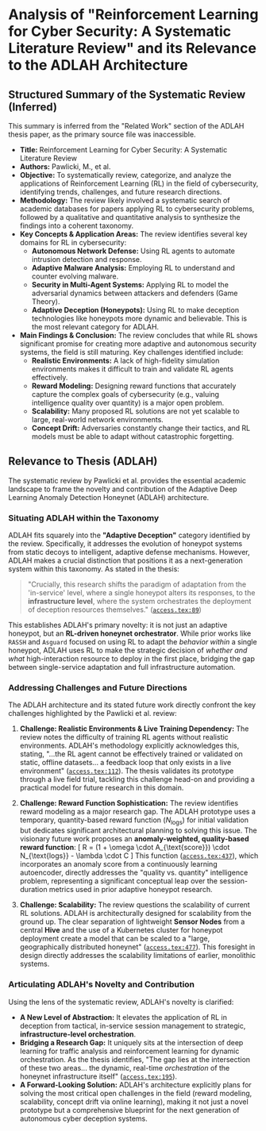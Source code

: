 # Analysis of "Reinforcement Learning for Cyber Security: A Systematic Literature Review" and its Relevance to the ADLAH Architecture

## Structured Summary of the Systematic Review (Inferred)

This summary is inferred from the "Related Work" section of the ADLAH thesis paper, as the primary source file was inaccessible.

*   **Title:** Reinforcement Learning for Cyber Security: A Systematic Literature Review
*   **Authors:** Pawlicki, M., et al.
*   **Objective:** To systematically review, categorize, and analyze the applications of Reinforcement Learning (RL) in the field of cybersecurity, identifying trends, challenges, and future research directions.
*   **Methodology:** The review likely involved a systematic search of academic databases for papers applying RL to cybersecurity problems, followed by a qualitative and quantitative analysis to synthesize the findings into a coherent taxonomy.
*   **Key Concepts & Application Areas:** The review identifies several key domains for RL in cybersecurity:
    *   **Autonomous Network Defense:** Using RL agents to automate intrusion detection and response.
    *   **Adaptive Malware Analysis:** Employing RL to understand and counter evolving malware.
    *   **Security in Multi-Agent Systems:** Applying RL to model the adversarial dynamics between attackers and defenders (Game Theory).
    *   **Adaptive Deception (Honeypots):** Using RL to make deception technologies like honeypots more dynamic and believable. This is the most relevant category for ADLAH.
*   **Main Findings & Conclusion:** The review concludes that while RL shows significant promise for creating more adaptive and autonomous security systems, the field is still maturing. Key challenges identified include:
    *   **Realistic Environments:** A lack of high-fidelity simulation environments makes it difficult to train and validate RL agents effectively.
    *   **Reward Modeling:** Designing reward functions that accurately capture the complex goals of cybersecurity (e.g., valuing intelligence quality over quantity) is a major open problem.
    *   **Scalability:** Many proposed RL solutions are not yet scalable to large, real-world network environments.
    *   **Concept Drift:** Adversaries constantly change their tactics, and RL models must be able to adapt without catastrophic forgetting.

## Relevance to Thesis (ADLAH)

The systematic review by Pawlicki et al. provides the essential academic landscape to frame the novelty and contribution of the Adaptive Deep Learning Anomaly Detection Honeynet (ADLAH) architecture.

### Situating ADLAH within the Taxonomy

ADLAH fits squarely into the **"Adaptive Deception"** category identified by the review. Specifically, it addresses the evolution of honeypot systems from static decoys to intelligent, adaptive defense mechanisms. However, ADLAH makes a crucial distinction that positions it as a next-generation system within this taxonomy. As stated in the thesis:

> "Crucially, this research shifts the paradigm of adaptation from the 'in-service' level, where a single honeypot alters its responses, to the **infrastructure level**, where the system orchestrates the deployment of deception resources themselves." ([`access.tex:89`](The-Paper/access.tex:89))

This establishes ADLAH's primary novelty: it is not just an adaptive honeypot, but an **RL-driven honeynet orchestrator**. While prior works like `RASSH` and `Asguard` focused on using RL to adapt the *behavior within* a single honeypot, ADLAH uses RL to make the strategic decision of *whether and what* high-interaction resource to deploy in the first place, bridging the gap between single-service adaptation and full infrastructure automation.

### Addressing Challenges and Future Directions

The ADLAH architecture and its stated future work directly confront the key challenges highlighted by the Pawlicki et al. review:

1.  **Challenge: Realistic Environments & Live Training Dependency:** The review notes the difficulty of training RL agents without realistic environments. ADLAH's methodology explicitly acknowledges this, stating, "...the RL agent cannot be effectively trained or validated on static, offline datasets... a feedback loop that only exists in a live environment" ([`access.tex:112`](The-Paper/access.tex:112)). The thesis validates its prototype through a live field trial, tackling this challenge head-on and providing a practical model for future research in this domain.

2.  **Challenge: Reward Function Sophistication:** The review identifies reward modeling as a major research gap. The ADLAH prototype uses a temporary, quantity-based reward function ($N_{\text{logs}}$) for initial validation but dedicates significant architectural planning to solving this issue. The visionary future work proposes an **anomaly-weighted, quality-based reward function**:
    \[ R = (1 + \omega \cdot A_{\text{score}}) \cdot N_{\text{logs}} - \lambda \cdot C \]
    This function ([`access.tex:437`](The-Paper/access.tex:437)), which incorporates an anomaly score from a continuously learning autoencoder, directly addresses the "quality vs. quantity" intelligence problem, representing a significant conceptual leap over the session-duration metrics used in prior adaptive honeypot research.

3.  **Challenge: Scalability:** The review questions the scalability of current RL solutions. ADLAH is architecturally designed for scalability from the ground up. The clear separation of lightweight **Sensor Nodes** from a central **Hive** and the use of a Kubernetes cluster for honeypot deployment create a model that can be scaled to a "large, geographically distributed honeynet" ([`access.tex:477`](The-Paper/access.tex:477)). This foresight in design directly addresses the scalability limitations of earlier, monolithic systems.

### Articulating ADLAH's Novelty and Contribution

Using the lens of the systematic review, ADLAH's novelty is clarified:

*   **A New Level of Abstraction:** It elevates the application of RL in deception from tactical, in-service session management to strategic, **infrastructure-level orchestration**.
*   **Bridging a Research Gap:** It uniquely sits at the intersection of deep learning for traffic analysis and reinforcement learning for dynamic orchestration. As the thesis identifies, "The gap lies at the intersection of these two areas... the dynamic, real-time *orchestration* of the honeynet infrastructure itself" ([`access.tex:195`](The-Paper/access.tex:195)).
*   **A Forward-Looking Solution:** ADLAH's architecture explicitly plans for solving the most critical open challenges in the field (reward modeling, scalability, concept drift via online learning), making it not just a novel prototype but a comprehensive blueprint for the next generation of autonomous cyber deception systems.